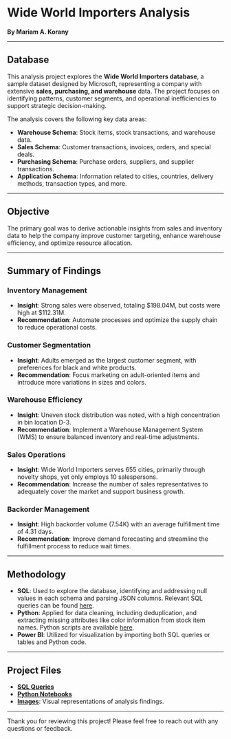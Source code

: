 # Wide World Importers Analysis

**By Mariam A. Korany**

---

## Database
This analysis project explores the **Wide World Importers database**, a sample dataset designed by Microsoft, representing a company with extensive **sales, purchasing, and warehouse** data. The project focuses on identifying patterns, customer segments, and operational inefficiencies to support strategic decision-making.

The analysis covers the following key data areas:
- **Warehouse Schema**: Stock items, stock transactions, and warehouse data.
- **Sales Schema**: Customer transactions, invoices, orders, and special deals.
- **Purchasing Schema**: Purchase orders, suppliers, and supplier transactions.
- **Application Schema**: Information related to cities, countries, delivery methods, transaction types, and more.

---

## Objective
The primary goal was to derive actionable insights from sales and inventory data to help the company improve customer targeting, enhance warehouse efficiency, and optimize resource allocation.

---

## Summary of Findings

### Inventory Management
- **Insight**: Strong sales were observed, totaling $198.04M, but costs were high at $112.31M.
- **Recommendation**: Automate processes and optimize the supply chain to reduce operational costs.

### Customer Segmentation
- **Insight**: Adults emerged as the largest customer segment, with preferences for black and white products.
- **Recommendation**: Focus marketing on adult-oriented items and introduce more variations in sizes and colors.

### Warehouse Efficiency
- **Insight**: Uneven stock distribution was noted, with a high concentration in bin location D-3.
- **Recommendation**: Implement a Warehouse Management System (WMS) to ensure balanced inventory and real-time adjustments.

### Sales Operations
- **Insight**: Wide World Importers serves 655 cities, primarily through novelty shops, yet only employs 10 salespersons.
- **Recommendation**: Increase the number of sales representatives to adequately cover the market and support business growth.

### Backorder Management
- **Insight**: High backorder volume (7.54K) with an average fulfillment time of 4.31 days.
- **Recommendation**: Improve demand forecasting and streamline the fulfillment process to reduce wait times.

---

## Methodology

- **SQL**: Used to explore the database, identifying and addressing null values in each schema and parsing JSON columns. Relevant SQL queries can be found [here](SQL_Queries.sql).
- **Python**: Applied for data cleaning, including deduplication, and extracting missing attributes like color information from stock item names. Python scripts are available [here](Python_PreprocessingandConnectingSQLServer.ipynb).
- **Power BI**: Utilized for visualization by importing both SQL queries or tables and Python code.

---

## Project Files

- **[SQL Queries](SQL_Queries.sql)**
- **[Python Notebooks](Python_PreprocessingandConnectingSQLServer.ipynb)**
- **[Images](./Images)**: Visual representations of analysis findings.

---

Thank you for reviewing this project! Please feel free to reach out with any questions or feedback.
